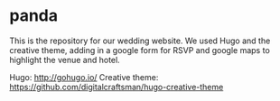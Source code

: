 # panda

This is the repository for our wedding website. We used Hugo and the creative theme, adding in a google form for RSVP and google maps to highlight the venue and hotel.

Hugo: http://gohugo.io/
Creative theme: https://github.com/digitalcraftsman/hugo-creative-theme
